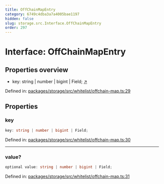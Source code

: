 ```yaml
---
title: OffChainMapEntry
category: 6749c4dba3a7a4005bae1197
hidden: false
slug: storage.src.Interface.OffChainMapEntry
order: 297
---
```


# Interface: OffChainMapEntry

## Properties overview

- key:  string | number | bigint | Field; [↗](#key)

Defined in: [packages/storage/src/whitelist/offchain-map.ts:29](https://github.com/zkcloudworker/minatokens-lib/blob/main/packages/storage/src/whitelist/offchain-map.ts#L29)

## Properties

### key

```ts
key: string | number | bigint | Field;
```

Defined in: [packages/storage/src/whitelist/offchain-map.ts:30](https://github.com/zkcloudworker/minatokens-lib/blob/main/packages/storage/src/whitelist/offchain-map.ts#L30)

***

### value?

```ts
optional value: string | number | bigint | Field;
```

Defined in: [packages/storage/src/whitelist/offchain-map.ts:31](https://github.com/zkcloudworker/minatokens-lib/blob/main/packages/storage/src/whitelist/offchain-map.ts#L31)
